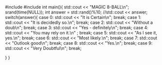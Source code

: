#include<iostream>
#include<cstdlib>
int main(){
 std::cout << "MAGIC 8-BALL\n";
 srand(time(NULL));
 int answer = std::rand()%10;
//std::cout << answer;
switch(answer){
  case 0:
  std::cout << "It is Certain\n";
  break;
   case 1:
  std::cout << "It is decidedly so.\n";
  break;
   case 2:
  std::cout << "Without a doub\n";
  break;
   case 3:
  std::cout << "Yes - definitely\n";
  break;
   case 4:
  std::cout << "You may rely on it.\n" ;
  break;
   case 5:
  std::cout << "As I see it, yes.\n";
  break;
   case 6:
  std::cout << "Most likely.\n";
  break;
   case 7:
  std::cout << "Outlook good\n";
  break;
   case 8:
  std::cout << "Yes.\n";
  break;
   case 9:
  std::cout << "Very Doubtful\n";
  break;
   
}
}
